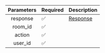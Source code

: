 | Parameters | Required           | Description             |
|:----------:|--------------------|-------------------------|
|  response  | :white_check_mark: | [Response](Response.md) |
|  room_id   | :white_check_mark: |                         |
|   action   | :white_check_mark: |                         |
|  user_id   | :white_check_mark: |                         |